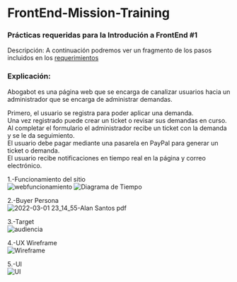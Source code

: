 # FrontEnd-Mission-Training  
### Prácticas requeridas para la Introdución a FrontEnd #1  
  
Descripción: A continuación podremos ver un fragmento de los pasos incluidos en los [requerimientos](https://github.com/ZaydelSenpai/FrontEnd-Mision-Training/blob/main/Pr%C3%A1ctica%201/AbogabotRequerimientosZaydel.doc/)

### Explicación:  
Abogabot es una página web que se encarga de canalizar usuarios hacia un administrador que se encarga de administrar demandas.

Primero, el usuario se registra para poder aplicar una demanda.  
Una vez registrado puede crear un ticket o revisar sus demandas en curso.  
Al completar el formulario el administrador recibe un ticket con la demanda y se le da seguimiento.  
El usuario debe pagar mediante una pasarela en PayPal para generar un ticket o demanda.  
El usuario recibe notificaciones en tiempo real en la página y correo electrónico.  

1.-Funcionamiento del sitio  
![webfuncionamiento](https://user-images.githubusercontent.com/58988280/156700333-1231d0ec-9655-4a76-92e7-ad815b641992.png)
![Diagrama de Tiempo](https://user-images.githubusercontent.com/58988280/156700377-eb8bb050-845a-4de9-83c5-6bf004b10136.png)

2.-Buyer Persona  
![2022-03-01 23_14_55-Alan Santos pdf](https://user-images.githubusercontent.com/58988280/156700265-3503e4b8-67ae-4ead-ad2e-b7cd47d0b0fb.png)

3.-Target  
![audiencia](https://user-images.githubusercontent.com/58988280/156701225-6d42cc06-27c6-4544-abdc-688d920ffe67.png)

4.-UX Wireframe  
![Wireframe](https://user-images.githubusercontent.com/58988280/156700258-ec59847b-5ee7-4c66-a460-f96c3dbed5fc.png)

5.-UI  
![UI](https://user-images.githubusercontent.com/58988280/156700238-a3165672-847b-4876-a582-599f772fb634.png)
